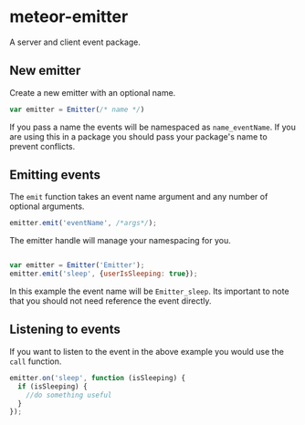 meteor-emitter
==============

A server and client event package. 


## New emitter
Create a new emitter with an optional name.
```js 
var emitter = Emitter(/* name */)
```
If you pass a name the events will be namespaced as `name_eventName`.
If you are using this in a package you should pass your package's name to prevent conflicts.

## Emitting events

The `emit` function takes an event name argument and any number of optional arguments.
```js 
emitter.emit('eventName', /*args*/);
```

The emitter handle will manage your namespacing for you.
```js

var emitter = Emitter('Emitter');
emitter.emit('sleep', {userIsSleeping: true});

```

In this example the event name will be `Emitter_sleep`. 
Its important to note that you should not need reference the event directly.

## Listening to events

If you want to listen to the event in the above example you would use the `call` function.

```js
emitter.on('sleep', function (isSleeping) {
  if (isSleeping) {
    //do something useful
  }
});
```
